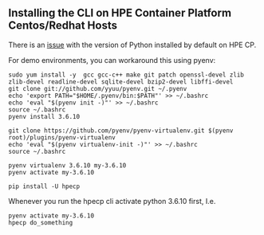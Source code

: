 Installing the CLI on HPE Container Platform Centos/Redhat Hosts
---

There is an [issue](https://github.com/hpe-container-platform-community/hpecp-python-library/issues/45)
with the version of Python installed by default on HPE CP.

For demo environments, you can workaround this using pyenv:

```
sudo yum install -y  gcc gcc-c++ make git patch openssl-devel zlib zlib-devel readline-devel sqlite-devel bzip2-devel libffi-devel
git clone git://github.com/yyuu/pyenv.git ~/.pyenv
echo 'export PATH="$HOME/.pyenv/bin:$PATH"' >> ~/.bashrc
echo 'eval "$(pyenv init -)"' >> ~/.bashrc
source ~/.bashrc
pyenv install 3.6.10

git clone https://github.com/pyenv/pyenv-virtualenv.git $(pyenv root)/plugins/pyenv-virtualenv
echo 'eval "$(pyenv virtualenv-init -)"' >> ~/.bashrc
source ~/.bashrc

pyenv virtualenv 3.6.10 my-3.6.10
pyenv activate my-3.6.10

pip install -U hpecp
```

Whenever you run the hpecp cli activate python 3.6.10 first, I.e.

```
pyenv activate my-3.6.10
hpecp do_something 
```
